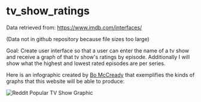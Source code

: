 # tv_show_ratings

Data retrieved from: https://www.imdb.com/interfaces/

(Data not in github repository because file sizes too large)

Goal: Create user interface so that a user can enter the name of a tv show and receive a graph of that tv show's ratings by episode. Additionally I will show what the highest and lowest rated episodes are per series. 

Here is an infographic created by [Bo McCready](https://public.tableau.com/profile/bo.mccready8742#!/) that exemplifies the kinds of graphs that this website will be able to produce:

![Reddit Popular TV Show Graphic](https://i.redd.it/56nya6xhnnp41.png)
